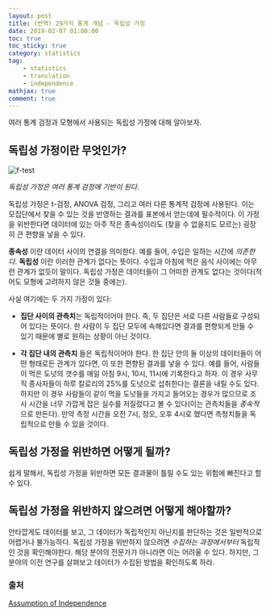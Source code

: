 ```yaml
---
layout: post
title: (번역) 29가지 통계 개념 - 독립성 가정
date: 2019-02-07 01:00:00
toc: true
toc_sticky: true
category: statistics
tag:
    - statistics
    - translation
    - independence
mathjax: true
comment: true
---
```


여러 통계 검정과 모형에서 사용되는 독립성 가정에 대해 알아보자.

## 독립성 가정이란 무엇인가?

![f-test](https://www.statisticshowto.datasciencecentral.com/wp-content/uploads/2012/11/f-test.jpg)

*독립성 가정은 여러 통계 검정에 기반이 된다*.

독립성 가정은 t-검정, ANOVA 검정, 그리고 여러 다른 통계적 검정에 사용된다.
이는 모집단에서 찾을 수 있는 것을 반영하는 결과를 표본에서 얻는데에 필수적이다.
이 가정을 위반한다면 데이터에 있는 아주 작은 종속성이라도 (찾을 수 없을지도 모르는) 굉장히 큰 편향을 낳을 수 있다.

**종속성** 이란 데이터 사이의 연결을 의미한다.
예를 들어, 수입은 일하는 시간에 *의존한다*.
**독립성** 이란 이러한 관계가 없다는 뜻이다.
수입과 아침에 먹은 음식 사이에는 아무런 관계가 없듯이 말이다.
독립성 가정은 데이터들이 그 어떠한 관계도 없다는 것이다(적어도 모형에 고려하지 않은 것들 중에는).

사실 여기에는 두 가지 가정이 있다:

* **집단 사이의 관측치**는 독립적이어야 한다. 즉, 두 집단은 서로 다른 사람들로 구성되어 있다는 뜻이다.
한 사람이 두 집단 모두에 속해있다면 결과를 편향되게 만들 수 있기 때문에 별로 원하는 상황이 아닌 것이다.

* **각 집단 내의 관측치** 들은 독립적이어야 한다.
한 집단 안의 둘 이상의 데이터들이 어떤 형태로든 관계가 있다면, 이 또한 편향된 결과를 낳을 수 있다.
예를 들어, 사람들이 먹은 도넛의 갯수를 매일 아침 9시, 10시, 11시에 기록한다고 하자.
이 경우 사무직 종사자들이 하루 칼로리의 25%를 도넛으로 섭취한다는 결론을 내릴 수도 있다.
하지만 이 경우 사람들이 같이 먹을 도넛들을 가지고 들어오는 경우가 많으므로
조사 시간을 너무 가깝게 잡은 실수를 저질렀다고 볼 수 있다(이는 관측치들을 *종속적*으로 만든다).
만약 측정 시간을 오전 7시, 정오, 오후 4시로 했다면 측청치들을 독립적으로 만들 수 있을 것이다.

## 독립성 가정을 위반하면 어떻게 될까?

쉽게 말해서, 독립성 가정을 위반하면 모든 결과물이 틀릴 수도 있는 위험에 빠진다고 할 수 있다.

## 독립성 가정을 위반하지 않으려면 어떻게 해야할까?

안타깝게도 데이터를 보고, 그 데이터가 독립적인지 아닌지를 판단하는 것은
일반적으로 어렵거나 불가능하다.
독립성 가정을 위반하지 않으려면 *수집하는 과정에서부터* 독립적인 것을 확인해야한다.
해당 분야의 전문가가 아니라면 이는 어려울 수 있다.
하지만, 그 분야의 이전 연구를 살펴보고 데이터가 수집된 방법을 확인하도록 하라.

### 출처

[Assumption of Independence](https://www.statisticshowto.datasciencecentral.com/assumption-of-independence/)
